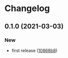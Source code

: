 # Changelog
## 0.1.0 (2021-03-03)


### New

* first release ([10868b8](https://github.com/spartan/acl/commit/10868b8b8afb0f54e4509bc863a9602c46ef31df))
